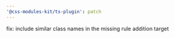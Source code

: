 ```yaml
---
'@css-modules-kit/ts-plugin': patch
---
```


fix: include similar class names in the missing rule addition target
